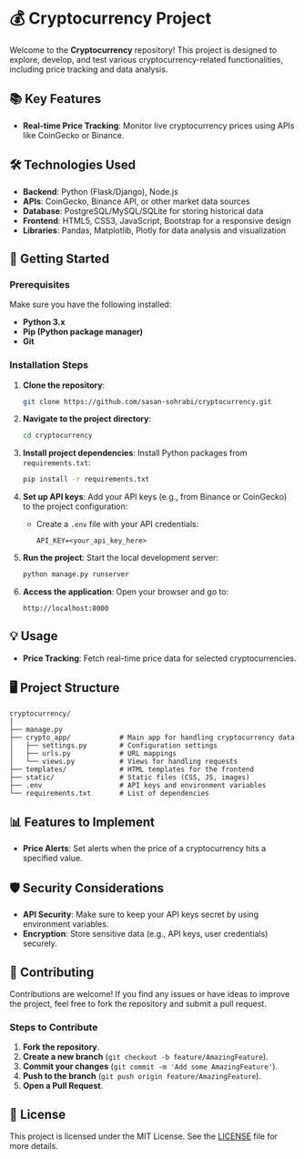 
# 💰 Cryptocurrency Project

Welcome to the **Cryptocurrency** repository! This project is designed to explore, develop, and test various cryptocurrency-related functionalities, including price tracking and data analysis.

## 📚 Key Features

- **Real-time Price Tracking**: Monitor live cryptocurrency prices using APIs like CoinGecko or Binance.

## 🛠️ Technologies Used

- **Backend**: Python (Flask/Django), Node.js
- **APIs**: CoinGecko, Binance API, or other market data sources
- **Database**: PostgreSQL/MySQL/SQLite for storing historical data
- **Frontend**: HTML5, CSS3, JavaScript, Bootstrap for a responsive design
- **Libraries**: Pandas, Matplotlib, Plotly for data analysis and visualization

## 🚀 Getting Started

### Prerequisites

Make sure you have the following installed:

- **Python 3.x**
- **Pip (Python package manager)**
- **Git**

### Installation Steps

1. **Clone the repository**:
   ```bash
   git clone https://github.com/sasan-sohrabi/cryptocurrency.git
   ```

2. **Navigate to the project directory**:
   ```bash
   cd cryptocurrency
   ```

3. **Install project dependencies**:
   Install Python packages from `requirements.txt`:
   ```bash
   pip install -r requirements.txt
   ```

4. **Set up API keys**:
   Add your API keys (e.g., from Binance or CoinGecko) to the project configuration:
   - Create a `.env` file with your API credentials:
     ```
     API_KEY=<your_api_key_here>
     ```

5. **Run the project**:
   Start the local development server:
   ```bash
   python manage.py runserver
   ```

6. **Access the application**:
   Open your browser and go to:
   ```
   http://localhost:8000
   ```

## 💡 Usage

- **Price Tracking**: Fetch real-time price data for selected cryptocurrencies.
  
## 🖥️ Project Structure

```
cryptocurrency/
│
├── manage.py
├── crypto_app/            # Main app for handling cryptocurrency data
│   ├── settings.py        # Configuration settings
│   ├── urls.py            # URL mappings
│   └── views.py           # Views for handling requests
├── templates/             # HTML templates for the frontend
├── static/                # Static files (CSS, JS, images)
├── .env                   # API keys and environment variables
└── requirements.txt       # List of dependencies
```

## 📊 Features to Implement

- **Price Alerts**: Set alerts when the price of a cryptocurrency hits a specified value.

## 🛡️ Security Considerations

- **API Security**: Make sure to keep your API keys secret by using environment variables.
- **Encryption**: Store sensitive data (e.g., API keys, user credentials) securely.

## 🤝 Contributing

Contributions are welcome! If you find any issues or have ideas to improve the project, feel free to fork the repository and submit a pull request.

### Steps to Contribute

1. **Fork the repository**.
2. **Create a new branch** (`git checkout -b feature/AmazingFeature`).
3. **Commit your changes** (`git commit -m 'Add some AmazingFeature'`).
4. **Push to the branch** (`git push origin feature/AmazingFeature`).
5. **Open a Pull Request**.

## 📄 License

This project is licensed under the MIT License. See the [LICENSE](LICENSE) file for more details.
